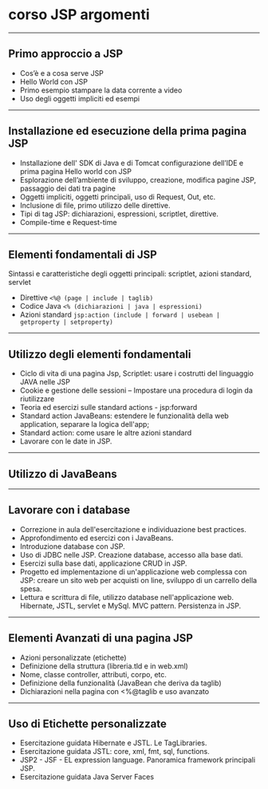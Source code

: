 # corso JSP argomenti

---
## Primo approccio a JSP

* Cos’è e a cosa serve JSP
* Hello World con JSP
* Primo esempio stampare la data corrente a video
* Uso degli oggetti impliciti ed esempi

---
## Installazione ed esecuzione della prima pagina JSP

* Installazione dell' SDK di Java e di Tomcat configurazione dell’IDE e prima pagina Hello world con JSP
* Esplorazione dell’ambiente di sviluppo, creazione, modifica pagine JSP, passaggio dei dati tra pagine
* Oggetti impliciti, oggetti principali, uso di Request, Out, etc.
* Inclusione di file, primo utilizzo delle direttive.
* Tipi di tag JSP: dichiarazioni, espressioni, scriptlet, direttive.
* Compile-time e Request-time

---
## Elementi fondamentali di JSP 

Sintassi e caratteristiche degli oggetti principali: scriptlet, azioni standard, servlet

* Direttive `<%@ (page | include | taglib)`
* Codice Java `<% (dichiarazioni | java | espressioni)`
* Azioni standard `jsp:action (include | forward | usebean | getproperty | setproperty)`

---
## Utilizzo degli elementi fondamentali

* Ciclo di vita di una pagina Jsp, Scriptlet: usare i costrutti del linguaggio JAVA nelle JSP
* Cookie e gestione delle sessioni – Impostare una procedura di login da riutilizzare
* Teoria ed esercizi sulle standard actions - jsp:forward
* Standard action JavaBeans: estendere le funzionalità della web application, separare la logica dell'app;
* Standard action: come usare le altre azioni standard
* Lavorare con le date in JSP.

---
## Utilizzo di JavaBeans

---
## Lavorare con i database

* Correzione in aula dell'esercitazione e individuazione best practices.
* Approfondimento ed esercizi con i JavaBeans. 
* Introduzione database con JSP.
* Uso di JDBC nelle JSP. Creazione database, accesso alla base dati.
* Esercizi sulla base dati, applicazione CRUD in JSP.
* Progetto ed implementazione di un'applicazione web complessa con JSP: creare un sito web per acquisti on line, sviluppo di un carrello della spesa.
* Lettura e scrittura di file, utilizzo database nell'applicazione web. Hibernate, JSTL, servlet e MySql. MVC pattern. Persistenza in JSP.

---
## Elementi Avanzati di una pagina JSP

* Azioni personalizzate (etichette)
* Definizione della struttura (libreria.tld e in web.xml)
* Nome, classe controller, attributi, corpo, etc.
* Definizione della funzionalità (JavaBean che deriva da taglib)
* Dichiarazioni nella pagina con <%@taglib e uso avanzato

---
## Uso di Etichette personalizzate

* Esercitazione guidata Hibernate e JSTL. Le TagLibraries.
* Esercitazione guidata JSTL: core, xml, fmt, sql, functions.
* JSP2 - JSF - EL expression language. Panoramica framework principali JSP.
* Esercitazione guidata Java Server Faces
